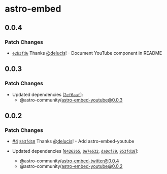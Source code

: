 # astro-embed

## 0.0.4

### Patch Changes

- [`e2b3fd6`](https://github.com/astro-community/astro-embed/commit/e2b3fd68617e3ec86c7fdae45a465f3f0adb01d1) Thanks [@delucis](https://github.com/delucis)! - Document YouTube component in README

## 0.0.3

### Patch Changes

- Updated dependencies [[`2ef6aaf`](https://github.com/astro-community/astro-embed/commit/2ef6aafda66632c4028a409b8f1c3a1e78b20586)]:
  - @astro-community/astro-embed-youtube@0.0.3

## 0.0.2

### Patch Changes

- [#4](https://github.com/astro-community/astro-embed/pull/4) [`853fd18`](https://github.com/astro-community/astro-embed/commit/853fd18441ae99f3caab6ef8e55e1998bdd08584) Thanks [@delucis](https://github.com/delucis)! - Add astro-embed-youtube

- Updated dependencies [[`0426265`](https://github.com/astro-community/astro-embed/commit/0426265413503db9f5dffc57f17b7f1c1e8b87ee), [`0e7e632`](https://github.com/astro-community/astro-embed/commit/0e7e6327a0befba450d97bffd3b789fa6f3dd415), [`da0cf79`](https://github.com/astro-community/astro-embed/commit/da0cf795f87cda1e478ecfa02e2492a7b405616e), [`853fd18`](https://github.com/astro-community/astro-embed/commit/853fd18441ae99f3caab6ef8e55e1998bdd08584)]:
  - @astro-community/astro-embed-twitter@0.0.4
  - @astro-community/astro-embed-youtube@0.0.2
